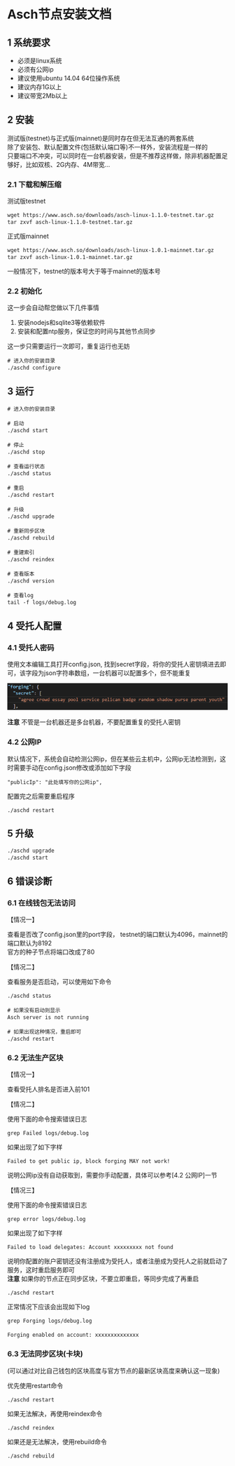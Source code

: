 # Asch节点安装文档

## 1 系统要求

- 必须是linux系统
- 必须有公网ip
- 建议使用ubuntu 14.04 64位操作系统
- 建议内存1G以上
- 建议带宽2Mb以上

## 2 安装

测试版(testnet)与正式版(mainnet)是同时存在但无法互通的两套系统<br>
除了安装包、默认配置文件(包括默认端口等)不一样外，安装流程是一样的<br>
只要端口不冲突，可以同时在一台机器安装，但是不推荐这样做，除非机器配置足够好，比如双核、2G内存、4M带宽...

### 2.1 下载和解压缩

测试版testnet

```
wget https://www.asch.so/downloads/asch-linux-1.1.0-testnet.tar.gz
tar zxvf asch-linux-1.1.0-testnet.tar.gz
```

正式版mainnet

```
wget https://www.asch.so/downloads/asch-linux-1.0.1-mainnet.tar.gz
tar zxvf asch-linux-1.0.1-mainnet.tar.gz
```

一般情况下，testnet的版本号大于等于mainnet的版本号

### 2.2 初始化

这一步会自动帮您做以下几件事情

1. 安装nodejs和sqlite3等依赖软件
2. 安装和配置ntp服务，保证您的时间与其他节点同步

这一步只需要运行一次即可，重复运行也无妨

```
# 进入你的安装目录
./aschd configure
```

## 3 运行

```
# 进入你的安装目录

# 启动
./aschd start

# 停止
./aschd stop

# 查看运行状态
./aschd status

# 重启
./aschd restart

# 升级
./aschd upgrade

# 重新同步区块
./aschd rebuild

# 重建索引
./aschd reindex

# 查看版本
./aschd version

# 查看log
tail -f logs/debug.log
```

## 4 受托人配置

### 4.1 受托人密码

使用文本编辑工具打开config.json, 找到secret字段，将你的受托人密钥填进去即可，该字段为json字符串数组，一台机器可以配置多个，但不能重复

![forging secret](./assets/forging-secret.png)

**注意** 不管是一台机器还是多台机器，不要配置重复的受托人密钥

### 4.2 公网IP

默认情况下，系统会自动检测公网ip，但在某些云主机中，公网ip无法检测到，这时需要手动在config.json修改或添加如下字段

```
"publicIp": "此处填写你的公网ip",
```

配置完之后需要重启程序

```
./aschd restart
```

## 5 升级

```
./aschd upgrade
./aschd start
```

## 6 错误诊断

### 6.1 在线钱包无法访问

【情况一】

查看是否改了config.json里的port字段， testnet的端口默认为4096，mainnet的端口默认为8192<br>
官方的种子节点将端口改成了80

【情况二】

查看服务是否启动，可以使用如下命令

```
./aschd status

# 如果没有启动则显示
Asch server is not running

# 如果出现这种情况，重启即可
./aschd restart
```

### 6.2 无法生产区块 

【情况一】

查看受托人排名是否进入前101

【情况二】

使用下面的命令搜索错误日志

```
grep Failed logs/debug.log
```

如果出现了如下字样

```
Failed to get public ip, block forging MAY not work!
```

说明公网ip没有自动获取到，需要你手动配置，具体可以参考[4.2 公网IP]一节

【情况三】

使用下面的命令搜索错误日志

```
grep error logs/debug.log
```

如果出现了如下字样

```
Failed to load delegates: Account xxxxxxxxx not found
```

说明你配置的账户密钥还没有注册成为受托人，或者注册成为受托人之前就启动了服务，这时重启服务即可<br>
**注意** 如果你的节点正在同步区块，不要立即重启，等同步完成了再重启

```
./aschd restart
```

正常情况下应该会出现如下log

```
grep Forging logs/debug.log

Forging enabled on account: xxxxxxxxxxxxxx
```

### 6.3 无法同步区块(卡块)

(可以通过对比自己钱包的区块高度与官方节点的最新区块高度来确认这一现象)<br>

优先使用restart命令

```
./aschd restart
```

如果无法解决，再使用reindex命令

```
./aschd reindex
```

如果还是无法解决，使用rebuild命令

```
./aschd rebuild
```